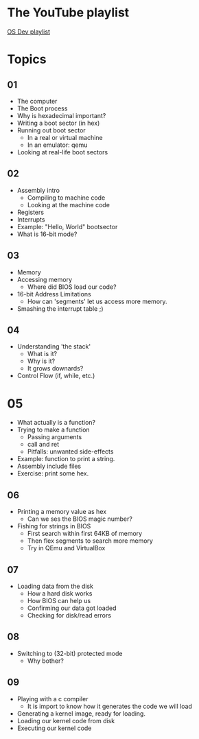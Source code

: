 # The YouTube playlist

[OS Dev playlist](https://www.youtube.com/playlist?list=PLrJApd3VJDK0gVMsU3lZBVHBCgC1EeK--)

# Topics

## 01
- The computer
- The Boot process
- Why is hexadecimal important?
- Writing a boot sector (in hex)
- Running out boot sector
    - In a real or virtual machine
    - In an emulator: qemu
- Looking at real-life boot sectors

## 02
- Assembly intro
    - Compiling to machine code
    - Looking at the machine code
- Registers
- Interrupts
- Example: "Hello, World" bootsector
- What is 16-bit mode?

## 03
- Memory
- Accessing memory
    - Where did BIOS load our code?
- 16-bit Address Limitations
    - How can 'segments' let us access more memory.
- Smashing the interrupt table ;)

## 04
- Understanding 'the stack'
    - What is it?
    - Why is it?
    - It grows downards?
- Control Flow (if, while, etc.)

# 05
- What actually is a function?
- Trying to make a function
    - Passing arguments
    - call and ret
    - Pitfalls: unwanted side-effects
- Example: function to print a string.
- Assembly include files
- Exercise: print some hex.

## 06
- Printing a memory value as hex
    - Can we ses the BIOS magic number?
- Fishing for strings in BIOS
    - First search within first 64KB of memory
    - Then flex segments to search more memory
    - Try in QEmu and VirtualBox

## 07
- Loading data from the disk
    - How a hard disk works
    - How BIOS can help us
    - Confirming our data got loaded
    - Checking for disk/read errors

## 08
- Switching to (32-bit) protected mode
    - Why bother?

## 09
- Playing with a c compiler
    - It is import to know how it generates the code we will load
- Generating a kernel image, ready for loading.
- Loading our kernel code from disk
- Executing our kernel code

